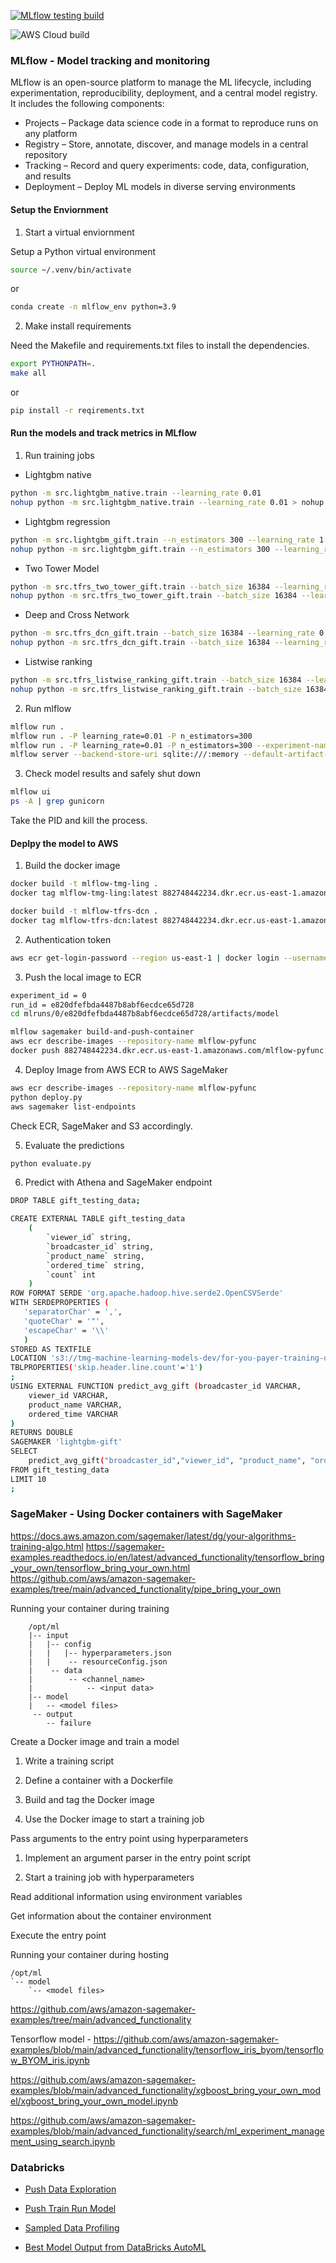 [![MLflow testing build](https://github.com/tmg-ling/mlflow-tmg-ling/actions/workflows/main.yml/badge.svg)](https://github.com/tmg-ling/mlflow-tmg-ling/actions/workflows/main.yml)

![AWS Cloud build](https://codebuild.us-east-1.amazonaws.com/badges?uuid=eyJlbmNyeXB0ZWREYXRhIjoidkVqS2xWdGpvOHFCZ2hFd3BqalJoQ3gvT21GUXg1YjNxd0FFRFhyRStnSkVIT3dhNmloNksxVlNXTnBOSm8zVFQxdFFzbGNVSVZ2cHBVT3ZVb2tBOFlrPSIsIml2UGFyYW1ldGVyU3BlYyI6IjdhRnNJZ1pCN3BRKy92b0wiLCJtYXRlcmlhbFNldFNlcmlhbCI6MX0%3D&branch=main)

### MLflow - Model tracking and monitoring

MLflow is an open-source platform to manage the ML lifecycle, including experimentation, reproducibility, deployment, and a central model registry. It includes the following components:

- Projects – Package data science code in a format to reproduce runs on any platform
- Registry – Store, annotate, discover, and manage models in a central repository
- Tracking – Record and query experiments: code, data, configuration, and results
- Deployment – Deploy ML models in diverse serving environments

#### Setup the Enviornment

1. Start a virtual enviornment

Setup a Python virtual environment

```bash           
source ~/.venv/bin/activate 
```

or 

```bash
conda create -n mlflow_env python=3.9
```

2. Make install requirements

Need the Makefile and requirements.txt files to install the dependencies.

```bash
export PYTHONPATH=.
make all
```

or

```bash
pip install -r reqirements.txt
```

#### Run the models and track metrics in MLflow

1. Run training jobs

* Lightgbm native

```bash
python -m src.lightgbm_native.train --learning_rate 0.01
nohup python -m src.lightgbm_native.train --learning_rate 0.01 > nohup.out 2>&1 &
```

* Lightgbm regression

```bash
python -m src.lightgbm_gift.train --n_estimators 300 --learning_rate 1
nohup python -m src.lightgbm_gift.train --n_estimators 300 --learning_rate 1 > nohup.out 2>&1 &
```

* Two Tower Model

```bash
python -m src.tfrs_two_tower_gift.train --batch_size 16384 --learning_rate 0.05 --broadcaster_embedding_dimension 96 --viewer_embedding_dimension 96 --top_k 1000
nohup python -m src.tfrs_two_tower_gift.train --batch_size 16384 --learning_rate 0.05 --broadcaster_embedding_dimension 96 --viewer_embedding_dimension 96 --top_k 1000 > nohup.out 2>&1 &
```

* Deep and Cross Network

```bash
python -m src.tfrs_dcn_gift.train --batch_size 16384 --learning_rate 0.05
nohup python -m src.tfrs_dcn_gift.train --batch_size 16384 --learning_rate 0.05 > nohup.out 2>&1 &
```

* Listwise ranking

```bash
python -m src.tfrs_listwise_ranking_gift.train --batch_size 16384 --learning_rate 0.05
nohup python -m src.tfrs_listwise_ranking_gift.train --batch_size 16384 --learning_rate 0.05 > nohup.out 2>&1 &
```

2. Run mlflow

```bash
mlflow run .
mlflow run . -P learning_rate=0.01 -P n_estimators=300 
mlflow run . -P learning_rate=0.01 -P n_estimators=300 --experiment-name Baseline_Predictions
mlflow server --backend-store-uri sqlite:///:memory --default-artifact-root ./mlruns
```

3. Check model results and safely shut down

```bash
mlflow ui
ps -A | grep gunicorn
```

Take the PID and kill the process.

#### Deplpy the model to AWS

1. Build the docker image

```bash
docker build -t mlflow-tmg-ling .
docker tag mlflow-tmg-ling:latest 882748442234.dkr.ecr.us-east-1.amazonaws.com/mlflow-pyfunc:latest

docker build -t mlflow-tfrs-dcn .
docker tag mlflow-tfrs-dcn:latest 882748442234.dkr.ecr.us-east-1.amazonaws.com/mlflow-pyfunc:latest
```

2. Authentication token

```bash
aws ecr get-login-password --region us-east-1 | docker login --username AWS --password-stdin 882748442234.dkr.ecr.us-east-1.amazonaws.com
```

3. Push the local image to ECR

```bash
experiment_id = 0
run_id = e820dfefbda4487b8abf6ecdce65d728
cd mlruns/0/e820dfefbda4487b8abf6ecdce65d728/artifacts/model

mlflow sagemaker build-and-push-container
aws ecr describe-images --repository-name mlflow-pyfunc
docker push 882748442234.dkr.ecr.us-east-1.amazonaws.com/mlflow-pyfunc:latest
```

4. Deploy Image from AWS ECR to AWS SageMaker

```bash
aws ecr describe-images --repository-name mlflow-pyfunc
python deploy.py
aws sagemaker list-endpoints
```

Check ECR, SageMaker and S3 accordingly.

5. Evaluate the predictions

```bash
python evaluate.py
```

6. Predict with Athena and SageMaker endpoint

```bash
DROP TABLE gift_testing_data;

CREATE EXTERNAL TABLE gift_testing_data
    (
        `viewer_id` string,
        `broadcaster_id` string,
        `product_name` string,
        `ordered_time` string,
        `count` int
    )
ROW FORMAT SERDE 'org.apache.hadoop.hive.serde2.OpenCSVSerde'
WITH SERDEPROPERTIES (
   'separatorChar' = ',',
   'quoteChar' = '"',
   'escapeChar' = '\\'
   )
STORED AS TEXTFILE
LOCATION 's3://tmg-machine-learning-models-dev/for-you-payer-training-data/'
TBLPROPERTIES('skip.header.line.count'='1')
;
USING EXTERNAL FUNCTION predict_avg_gift (broadcaster_id VARCHAR, 
    viewer_id VARCHAR, 
    product_name VARCHAR, 
    ordered_time VARCHAR
) 
RETURNS DOUBLE 
SAGEMAKER 'lightgbm-gift'
SELECT 
    predict_avg_gift("broadcaster_id","viewer_id", "product_name", "ordered_time") AS prediction
FROM gift_testing_data
LIMIT 10
;
```

### SageMaker - Using Docker containers with SageMaker

https://docs.aws.amazon.com/sagemaker/latest/dg/your-algorithms-training-algo.html
https://sagemaker-examples.readthedocs.io/en/latest/advanced_functionality/tensorflow_bring_your_own/tensorflow_bring_your_own.html
https://github.com/aws/amazon-sagemaker-examples/tree/main/advanced_functionality/pipe_bring_your_own

Running your container during training

```angular2html
    /opt/ml
    |-- input
    |   |-- config
    |   |   |-- hyperparameters.json
    |   |    -- resourceConfig.json
    |    -- data
    |        -- <channel_name>
    |            -- <input data>
    |-- model
    |   -- <model files>
     -- output
        -- failure
```

Create a Docker image and train a model

1. Write a training script

2. Define a container with a Dockerfile

3. Build and tag the Docker image

4. Use the Docker image to start a training job

Pass arguments to the entry point using hyperparameters

1. Implement an argument parser in the entry point script 

2. Start a training job with hyperparameters

Read additional information using environment variables

Get information about the container environment

Execute the entry point

Running your container during hosting

```angular2html
/opt/ml
`-- model
    `-- <model files>
```
https://github.com/aws/amazon-sagemaker-examples/tree/main/advanced_functionality

Tensorflow model - https://github.com/aws/amazon-sagemaker-examples/blob/main/advanced_functionality/tensorflow_iris_byom/tensorflow_BYOM_iris.ipynb

https://github.com/aws/amazon-sagemaker-examples/blob/main/advanced_functionality/xgboost_bring_your_own_model/xgboost_bring_your_own_model.ipynb

https://github.com/aws/amazon-sagemaker-examples/blob/main/advanced_functionality/search/ml_experiment_management_using_search.ipynb


### Databricks

- [Push Data Exploration](https://github.meetmecorp.com/pages/lhuang/push-sandbox/docs/pyspark-push-data-exploration_20220906.html)

- [Push Train Run Model](https://github.meetmecorp.com/pages/lhuang/push-sandbox/docs/pyspark-push-trail-run-model_20220907.html)

- [Sampled Data Profiling](https://github.meetmecorp.com/pages/lhuang/push-sandbox/docs/22-09-07-22_50-DataExploration-4defac725f71f5edbe4aa8d57edb9340.html)

- [Best Model Output from DataBricks AutoML](https://github.meetmecorp.com/pages/lhuang/push-sandbox/docs/22-09-07-22_50-LightGBM-f71a78bf7bf9afe8f71a156e47585a10.html)

